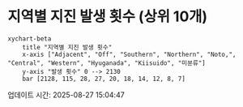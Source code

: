 # 지역별 지진 발생 횟수 (상위 10개)

```mermaid
xychart-beta
    title "지역별 지진 발생 횟수"
    x-axis ["Adjacent", "Off", "Southern", "Northern", "Noto,", "Central", "Western", "Hyuganada", "Kiisuido", "미분류"]
    y-axis "발생 횟수" 0 --> 2130
    bar [2128, 115, 28, 27, 20, 18, 14, 12, 8, 7]
```

업데이트 시간: 2025-08-27 15:04:47
